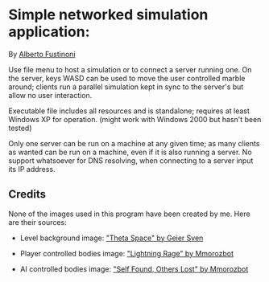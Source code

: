 # Simple networked simulation application:

By [Alberto Fustinoni](http://aftnet.net)

Use file menu to host a simulation or to connect a server running one.
On the server, keys WASD can be used to move the user controlled marble around; 
clients run a parallel simulation kept in sync to the server's but allow no user interaction.

Executable file includes all resources and is standalone; requires at least Windows XP for operation. 
(might work with Windows 2000 but hasn't been tested)

Only one server can be run on a machine at any given time; as many clients as wanted can be run on a machine,
even if it is also running a server.
No support whatsoever for DNS resolving, when connecting to a server input its IP address.

## Credits

None of the images used in this program have been created by me. Here are their sources:

- Level background image:
["Theta Space" by Geier Sven](http://www.sgeier.net/fractals/fractals/06/Theta%20Space.jpg)

- Player controlled bodies image:
["Lightning Rage" by Mmorozbot](http://images1.wikia.nocookie.net/twewy/images//0/02/Pin_145.png)

- AI controlled bodies image:
["Self Found, Others Lost" by Mmorozbot](http://images4.wikia.nocookie.net/twewy/images//3/3e/Pin_154.png)
